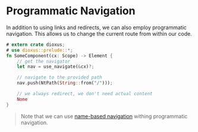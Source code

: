 # Programmatic Navigation
In addition to using links and redirects, we can also employ programmatic
navigation. This allows us to change the current route from within our code.

```rust
# extern crate dioxus;
# use dioxus::prelude::*;
fn SomeComponent(cx: Scope) -> Element {
    // get the navigator
    let nav = use_navigate(&cx)?;

    // navigate to the provided path
    nav.push(NtPath(String::from("/")));

    // we always redirect, we don't need actual content
    None
}
```

> Note that we can use [name-based navigation][nn] withing programmatic
> navigation.

[nn]: ./name-based-navigation.md
